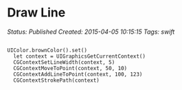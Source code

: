 # Draw Line

_Status: Published_
_Created: 2015-04-05 10:15:15_
_Tags: swift_

<code>
UIColor.brownColor().set()
  let context = UIGraphicsGetCurrentContext()
  CGContextSetLineWidth(context, 5)
  CGContextMoveToPoint(context, 50, 10)
  CGContextAddLineToPoint(context, 100, 123)
  CGContextStrokePath(context)
</code>